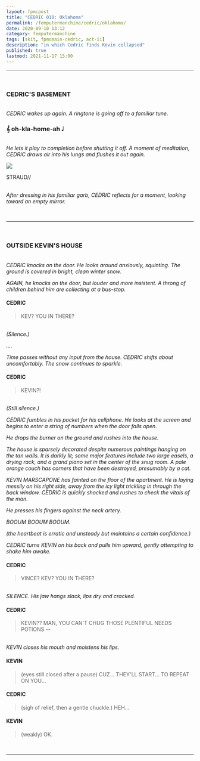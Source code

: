 ```yaml
---
layout: fpmcpost
title: "CEDRIC 010: Oklahoma"
permalink: /femputermanchine/cedric/oklahoma/
date: 2020-09-10 13:12
category: femputermanchine
tags: [skit, fpmcmain-cedric, act-ii]
description: "in which Cedric finds Kevin collapsed"
published: true
lastmod: 2021-11-17 15:00
---
```

[//]: # (  9/10/20  -added)
[//]: # ( 10/15/21  -linkout removed)
[//]: # ( 10/26/21  -formatting update)
[//]: # ( 11/03/21  -in which description added)
[//]: # ( 11/17/21  -formatting refinement)

*****
<BR>

### CEDRIC'S BASEMENT ###

<BR><i>CEDRIC wakes up again. A ringtone is going off to a familiar tune. </i>

### &#119070; oh-kla-home-ah &#119135; ###

<BR><i>He lets it play to completion before shutting it off. A moment of meditation, CEDRIC draws air into his lungs and flushes it out again.</i>

<div class="chat-box">
<img src="{{ site.url }}/assets/tb/straud-fine.jpg" class="chat-portrait" />
<p class="ppl-sez">STRAUD//</p>
</div>

<BR><i>After dressing in his familiar garb, CEDRIC reflects for a moment, looking toward an empty mirror.</i>

<br>

*****
<BR>

### OUTSIDE KEVIN'S HOUSE ###

<br><i>CEDRIC knocks on the door. He looks around anxiously, squinting. The ground is covered in bright, clean winter snow. </i>

<i>AGAIN, he knocks on the door, but louder and more insistent. A throng of children behind him are collecting at a bus-stop.</i>

#### CEDRIC ####

> KEV? YOU IN THERE?

<br><i>(Silence.)</i>

<i>....</i>

<i>Time passes without any input from the house. CEDRIC shifts about uncomfortably. The snow continues to sparkle. </i>

#### CEDRIC ####

> KEVIN?! 

<br><i>(Still silence.) </i>

<i>CEDRIC fumbles in his pocket for his cellphone. He looks at the screen and begins to enter a string of numbers when the door falls open. </i>

<i>He drops the burner on the ground and rushes into the house. </i>

<i>The house is sparsely decorated despite numerous paintings hanging on the tan walls. It is darkly lit; some major features include two large easels, a drying rack, and a grand piano set in the center of the snug room. A pale orange couch has corners that have been destroyed, presumably by a cat. </i>

<i>KEVIN MARSCAPONE has fainted on the floor of the apartment. He is laying messily on his right side, away from the icy light trickling in through the back window. CEDRIC is quickly shocked and rushes to check the vitals of the man.</i>

<i>He presses his fingers against the neck artery. </i>

<i>BOOUM BOOUM BOOUM. </i>

<i>(the heartbeat is erratic and unsteady but maintains a certain confidence.) </i>

<i>CEDRIC turns KEVIN on his back and pulls him upward, gently attempting to shake him awake. </i>

#### CEDRIC ####

> VINCE? KEV? YOU IN THERE?

<br><i>SILENCE. His jaw hangs slack, lips dry and cracked. </i>

#### CEDRIC ####

> KEVIN?? MAN, YOU CAN'T CHUG THOSE PLENTIFUL NEEDS POTIONS --

<br><i>KEVIN closes his mouth and moistens his lips.</i>

#### KEVIN ####

> (eyes still closed after a pause) CUZ... THEY'LL START... TO REPEAT ON YOU...

#### CEDRIC ####

> (sigh of relief, then a gentle chuckle.) HEH...

#### KEVIN ####

> (weakly) OK.

<br>

*****


